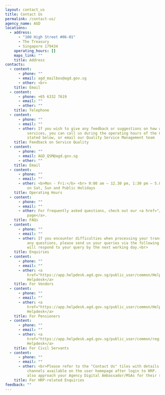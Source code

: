```yaml
---
layout: contact_us
title: Contact Us
permalink: /contact-us/
agency_name: AGD
locations:
  - address:
      - "100 High Street #06-01"
      - The Treasury
      - Singapore 179434
    operating_hours: []
    maps_link: ""
    title: Address
contacts:
  - content:
      - phone: ""
      - email: agd_mailbox@agd.gov.sg
      - other: <br>
    title: Email
  - content:
      - phone: +65 6332 7619
      - email: ""
      - other: ""
    title: Telephone
  - content:
      - phone: ""
      - email: ""
      - other: If you wish to give any feedback or suggestions on how we can improve our
          services, you can call us during the operating hours of the QSM Line
          stated below, or email our Quality Service Management team
    title: Feedback on Service Quality
  - content:
      - phone: ""
      - email: AGD_QSM@agd.gov.sg
      - other: ""
    title: Email
  - content:
      - phone: ""
      - email: ""
      - other: <b>Mon - Fri:</b> <br> 9:00 am – 12.30 pm, 1:30 pm – 5.00 pm <br> Closed
          on Sat, Sun and Public Holidays
    title: Operating Hours
  - content:
      - phone: ""
      - email: ""
      - other: For frequently asked questions, check out our <a href="/faq/">FAQs
          page</a>.
    title: FAQs
  - content:
      - phone: ""
      - email: ""
      - other: If you encounter difficulties when processing your transactions or have
          any questions, please send us your queries via the following links. We
          will respond to your query by the next working day.<br>
    title: Enquiries
  - content:
      - phone: ""
      - email: ""
      - other: <a
          href="https://app.helpdesk.agd.gov.sg/public_user/common/Helpdesk.aspx?c9osI0quCY6Ly9siZW8epKc2QbDMoJJw9LSQzrVc7kX+xOb+nc3OK4IelfsO5ZGd">Vendors@Gov
          Helpdesk</a>
    title: For Vendors
  - content:
      - phone: ""
      - email: ""
      - other: <a
          href="https://app.helpdesk.agd.gov.sg/public_user/common/Helpdesk.aspx?Cs91gGZjsuz/ndWcDIkGhKw0VAx37y8uLLcpTMec57Sn/wDM7lEgQ8unvajDYEUx">Pension
          Helpdesk</a>
    title: For Pensioners
  - content:
      - phone: ""
      - email: ""
      - other: <a
          href="https://app.helpdesk.agd.gov.sg/public_user/common/registerticket.aspx?areaparm=Fi@Gov%20System&subjectparm=Security%20Access">FI@Gov
          Helpdesk</a>
    title: For Civil Servants
  - content:
      - phone: ""
      - email: ""
      - other: <br>Please refer to the "Contact Us" tiles with details of the contact
          channels available on the user homepage after login to HRP.  You may
          also approach your Agency Digital Ambassador/MSAs for their support.
    title: For HRP-related Enquiries
feedback: ""
---
```

